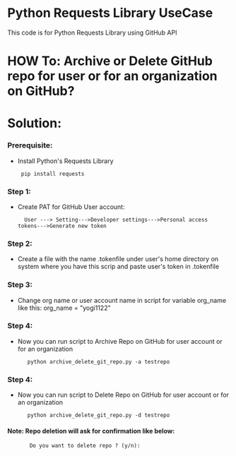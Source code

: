 # Python Requests Library UseCase
 This code is for Python Requests Library using GitHub API
 

# HOW To: Archive or Delete GitHub repo for user or for an organization on GitHub?
# Solution:
     
  ### Prerequisite: 
  - Install Python's Requests Library
     
         pip install requests
     
  ### Step 1:  
  - Create PAT for GitHub User account:
          
          User ---> Setting--->Developer settings--->Personal access tokens--->Generate new token
     
  ### Step 2:  
  - Create a file with the name .tokenfile under user's home directory on system where you have this scrip and paste user's token in .tokenfile
  
  ### Step 3:  
  - Change org name or user account name in script for variable org_name like this: org_name = "yogi1122"
  
  ### Step 4:  
  - Now you can run script to Archive Repo on GitHub for user account or for an organization
      
           python archive_delete_git_repo.py -a testrepo
      
  ### Step 4:  
  - Now you can run script to Delete Repo on GitHub for user account or for an organization
     
           python archive_delete_git_repo.py -d testrepo 
                
  #### Note: Repo deletion will ask for confirmation like below: 
                
           Do you want to delete repo ? (y/n):

